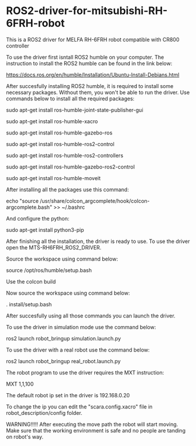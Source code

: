 # ROS2-driver-for-mitsubishi-RH-6FRH-robot
This is a ROS2 driver for MELFA RH-6FRH robot compatible with CR800 controller

To use the driver first isntall ROS2 humble on your computer.
The instruction to install the ROS2 humble can be found in the link below:

https://docs.ros.org/en/humble/Installation/Ubuntu-Install-Debians.html

After succesfully installing ROS2 humble, it is required to install some necessary packages. Without them, you won't be able to run the driver.
Use commands below to install all the required packages:

sudo apt-get install ros-humble-joint-state-publisher-gui

sudo apt-get install ros-humble-xacro

sudo apt-get install ros-humble-gazebo-ros

sudo apt-get install ros-humble-ros2-control

sudo apt-get install ros-humble-ros2-controllers

sudo apt-get install ros-humble-gazebo-ros2-control

sudo apt-get install ros-humble-moveit

After installing all the packages use this command:

echo "source /usr/share/colcon_argcomplete/hook/colcon-argcomplete.bash" >> ~/.bashrc

And configure the python:

sudo apt-get install python3-pip

After finishing all the installation, the driver is ready to use. To use the driver open the MTS-RH6FRH_ROS2_DRIVER.

Source the workspace using command below:

source /opt/ros/humble/setup.bash

Use the colcon build

Now source the workspace using command below:

. install/setup.bash

After succesfully using all those commands you can launch the driver.

To use the driver in simulation mode use the command below:

ros2 launch robot_bringup simulation.launch.py

To use the driver with a real robot use the command below:

ros2 launch robot_bringup real_robot.launch.py

The robot program to use the driver requires the MXT instruction:

MXT 1,1,100

The default robot ip set in the driver is 192.168.0.20 

To change the ip you can edit the "scara.config.xacro" file in robot_description/config folder.

WARNING!!!!! After executing the move path the robot will start moving. Make sure that the working environment is safe and no people are tanding on robot's way.
